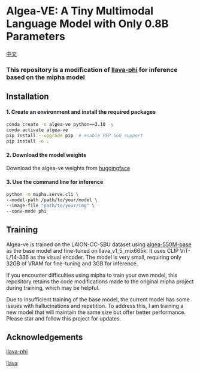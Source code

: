 
# Algea-VE: A Tiny Multimodal Language Model with Only 0.8B Parameters 

[中文](https://github.com/phelixzhen/Algea-VE/blob/main/README_zh.md)

### This repository is a modification of [llava-phi](https://github.com/zhuyiche/llava-phi/tree/main) for inference based on the mipha model 


## Installation 

#### 1. Create an environment and install the required packages 

```sh
conda create -n algea-ve python==3.10 -y
conda activate algea-ve
pip install --upgrade pip  # enable PEP 660 support
pip install -e .
```

#### 2. Download the model weights 

Download the algea-ve weights from [huggingface](https://huggingface.co/PhelixZhen/Algea-VE/tree/main)

#### 3. Use the command line for inference 

```sh
python -m mipha.serve.cli \
--model-path /path/to/your/model \
--image-file "path/to/your/img" \
--conv-mode phi
```

## Training 

Algea-ve is trained on the LAION-CC-SBU dataset using [algea-550M-base](https://huggingface.co/PhelixZhen/Algae-550M-base) as the base model and fine-tuned on llava_v1_5_mix665k. It uses CLIP ViT-L/14-336 as the visual encoder. The model is very small, requiring only 32GB of VRAM for fine-tuning and 3GB for inference.

If you encounter difficulties using mipha to train your own model, this repository retains the code modifications made to the original mipha project during training, which may be helpful.

Due to insufficient training of the base model, the current model has some issues with hallucinations and repetition. To address this, I am training a new model that will maintain the same size but offer better performance. Please star and follow this project for updates.

## Acknowledgements 

[llava-phi](https://github.com/zhuyiche/llava-phi/tree/main)

[llava](https://github.com/haotian-liu/LLaVA)
